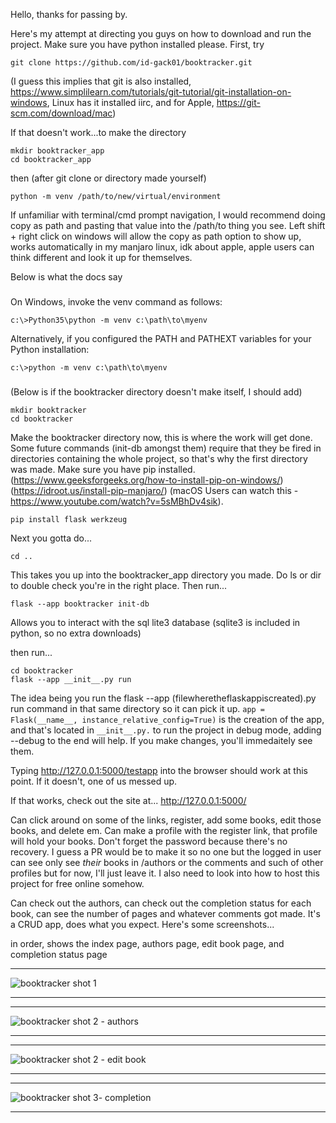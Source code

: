 Hello, thanks for passing by. 

Here's my attempt at directing you guys on how to download and run the project. Make sure you have python installed please. 
First, try 
```
git clone https://github.com/id-gack01/booktracker.git
```
(I guess this implies that git is also installed, https://www.simplilearn.com/tutorials/git-tutorial/git-installation-on-windows, Linux has it installed iirc, 
and for Apple, https://git-scm.com/download/mac)

If that doesn't work...to make the directory
```
mkdir booktracker_app
cd booktracker_app
```

then (after git clone or directory made yourself)

```
python -m venv /path/to/new/virtual/environment
```
If unfamiliar with terminal/cmd prompt navigation, I would recommend doing copy as path and pasting that value into the /path/to thing you see. 
Left shift + right click on windows will allow the copy as path option to show up, works automatically in my manjaro linux, 
idk about apple, apple users can think different and look it up for themselves.

Below is what the docs say

###
On Windows, invoke the venv command as follows:
```
c:\>Python35\python -m venv c:\path\to\myenv
```
Alternatively, if you configured the PATH and PATHEXT variables for your Python installation:
```
c:\>python -m venv c:\path\to\myenv
```
###
(Below is if the booktracker directory doesn't make itself, I should add)
```
mkdir booktracker
cd booktracker
```
Make the booktracker directory now, this is where the work will get done.  Some future commands (init-db amongst them) require that they be fired in directories containing the whole project, so that's why the first directory was made.
Make sure you have pip installed. (https://www.geeksforgeeks.org/how-to-install-pip-on-windows/)  (https://idroot.us/install-pip-manjaro/) (macOS Users can watch this - https://www.youtube.com/watch?v=5sMBhDv4sik).

```
pip install flask werkzeug
```


Next you gotta do...
```
cd ..
```
This takes you up into the booktracker_app directory you made. Do ls or dir to double check you're in the right place. Then run...
```
flask --app booktracker init-db
```
Allows you to interact with the sql lite3 database (sqlite3 is included in python, so no extra downloads)

then run...
```
cd booktracker
flask --app __init__.py run
```
The idea being you run the flask --app (filewheretheflaskappiscreated).py run command in that same directory so it can pick it up.
```app = Flask(__name__, instance_relative_config=True)```
is the creation of the app, and that's located in ```__init__.py.```
to run the project in debug mode, adding --debug to the end will help. If you make changes, you'll immedaitely see them.

Typing  http://127.0.0.1:5000/testapp into the browser
should work at this point. If it doesn't, one of us messed up.

If that works, check out the site at...
http://127.0.0.1:5000/

Can click around on some of the links, register, add some books, edit those books, and delete em. 
Can make a profile with the register link, that profile will hold your books. Don't forget the password because there's no recovery. 
I guess a PR would be to make it so no one but the logged in user can see only see *their* books in /authors or the comments and such of other profiles but for now, I'll just leave it.
I also need to look into how to host this project for free online somehow. 

Can check out the authors, can check out the completion status for each book, can see the number of pages and whatever comments got made. It's a CRUD app, does what you expect.
Here's some screenshots...

in order, shows the index page, authors page, edit book page, and completion status page

***
![booktracker shot 1](https://github.com/user-attachments/assets/0cd4a8b4-1a55-4186-9d56-d1d0f869f9e0)
***

***
![booktracker shot 2 - authors](https://github.com/user-attachments/assets/9ae091d5-b8c2-441d-a4ba-c6b04b195d96)
***

***
![booktracker shot 2 - edit book](https://github.com/user-attachments/assets/96bc415c-393d-4699-850e-2faaee84561f)
*** 

***
![booktracker shot 3- completion](https://github.com/user-attachments/assets/27804ae0-7d38-48a9-a15e-340ae121f94a)
***


